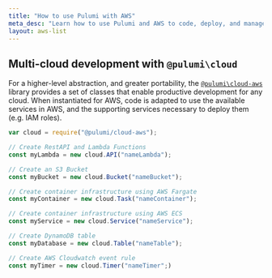```yaml
---
title: "How to use Pulumi with AWS"
meta_desc: "Learn how to use Pulumi and AWS to code, deploy, and manage cloud, serverless, and container apps and infrastructure faster than ever before."
layout: aws-list
---
```


## Multi-cloud development with `@pulumi\cloud`

For a higher-level abstraction, and greater portability, the [`@pulumi\cloud-aws`](/docs/tutorials/cloudfx) library provides a set of classes that enable productive development for any cloud. When instantiated for AWS, code is adapted to use the available services in AWS, and the supporting services necessary to deploy them (e.g. IAM roles).

```javascript
var cloud = require("@pulumi/cloud-aws");

// Create RestAPI and Lambda Functions
const myLambda = new cloud.API("nameLambda");

// Create an S3 Bucket
const myBucket = new cloud.Bucket("nameBucket");

// Create container infrastructure using AWS Fargate
const myContainer = new cloud.Task("nameContainer");

// Create container infrastructure using AWS ECS
const myService = new cloud.Service("nameService");

// Create DynamoDB table
const myDatabase = new cloud.Table("nameTable");

// Create AWS Cloudwatch event rule
const myTimer = new cloud.Timer("nameTimer";)
```
